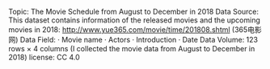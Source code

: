 Topic: The Movie Schedule from August to December in 2018
Data Source: This dataset contains information of the released movies and the upcoming movies in 2018: http://www.yue365.com/movie/time/201808.shtml (365电影网)
Data Field: 
· Movie name
· Actors
· Introduction
· Date
Data Volume: 123 rows × 4 columns (I collected the movie data from August to December in 2018)
license: CC 4.0

